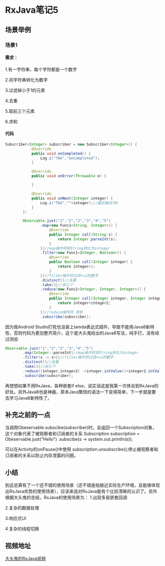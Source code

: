 # RxJava笔记5
## 场景举例
### 场景1
#### 需求：
1.有一字符串，每个字符都是一个数字

2.将字符串转化为数字

3.过滤掉小于1的元素

4.去重

5.取前三个元素

6.求和
#### 代码
```Java
Subscriber<Integer> subscriber = new Subscriber<Integer>() {
            @Override
            public void onCompleted() {
                Log.i("TAG","onCompleted");
            }

            @Override
            public void onError(Throwable e) {

            }

            @Override
            public void onNext(Integer integer) {
                Log.i("TAG",""+integer);//最后输出为9
            }
        };

        Observable.just("1","2","2","3","4","5")
                .map(new Func1<String, Integer>() {
                    @Override
                    public Integer call(String s) {
                        return Integer.parseInt(s);
                    }
                })//map操作符将String转化为integer
                .filter(new Func1<Integer, Boolean>() {
                    @Override
                    public Boolean call(Integer integer) {
                        return integer>1;
                    }
                })//filter操作符过滤<=1的数字
                .distinct()//去重
                .take(3)//前三个
                .reduce(new Func2<Integer, Integer, Integer>() {
                    @Override
                    public Integer call(Integer integer, Integer integer2) {
                        return integer+integer2;
                    }
                })//reduce操作符 求和
                .subscribe(subscriber);
```
因为我Android Studio打死也没装上lamda表达式插件，导致不能用Java8新特性，否则代码为更加整齐简介，这个是大头鬼给出的Java8写法，纯手打，没有经过测验
```Java
Observable.just("1","2","2","3","4","5")
        .map(Integer::parseInt)//map操作符将String转化为integer
        .filter(s -> s>1)//filter操作符过滤<=1的数字
        .distinct()//去重
        .take(3)//前三个
        .reduce((integer,integer2) ->integer.intValue()+integer2.intValue())//reduce操作符 求和
        .subscribe(subscriber);
```
再想想如果不用RxJava，各种嵌套if else，说实话这是我第一次体会到RxJava的好处。另外Java8也是神器，原本Java繁琐的语法一下变得简单，下一步就是要去学习Java8新特性了。

## 补充之前的一点
当调用Obeservable.subscibe(subscriber)时，会返回一个Subscription对象，这个对象代表了被观察者和订阅者的关系
Subscription subscription = Obeservable.just("Hello")
  .subscibe(s -> system.out.println(s));

可以在Activity的onPause()中使用 subscription.unsubscribe();停止被观察者和订阅者的关系以防止内存泄露的问题。

## 小结
到这总算有了一个还不错的使用场景（还不错是指接近实际生产环境，且能够体现出RxJava优势的使用场景），应该来说对RxJava能有个比较清晰的认识了。另外根据大头鬼的总结，RxJava的使用场景为：
1.出现多层嵌套回调

2.复杂的数据处理

3.响应式UI

4.复杂的线程切换

## 视频地址
[大头鬼的RxJava视频](http://boolan.com/lecture/1000001243#0-tsina-1-68759-397232819ff9a47a7b7e80a40613cfe1)
